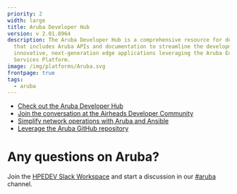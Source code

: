 ```yaml
---
priority: 2
width: large
title: Aruba Developer Hub
version: v 2.01.8964
description: The Aruba Developer Hub is a comprehensive resource for developers
  that includes Aruba APIs and documentation to streamline the development of
  innovative, next-generation edge applications leveraging the Aruba Edge
  Services Platform.
image: /img/platforms/Aruba.svg
frontpage: true
tags:
  - aruba
---
```

* [Check out the Aruba Developer Hub](https://developer.arubanetworks.com/)
* [Join the conversation at the Airheads Developer Community](https://community.arubanetworks.com/community-home?communitykey=3b1329d5-bdf8-44d2-93b1-8c252f5094fb)
* [Simplify network operations with Aruba and Ansible](https://www.ansible.com/integrations/networks/aruba)
* [Leverage the Aruba GitHub repository](https://github.com/aruba)

# Any questions on Aruba?

Join the [HPEDEV Slack Workspace](https://slack.hpedev.io/) and start a discussion in our [\#aruba](https://hpedev.slack.com/archives/C0164BJHKJP) channel.
